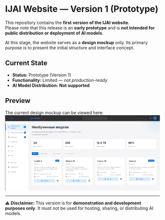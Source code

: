 # IJAI Website — Version 1 (Prototype)

This repository contains the **first version of the IJAI website**.  
Please note that this release is an **early prototype** and is **not intended for public distribution or deployment of AI models**.  

At this stage, the website serves as a **design mockup** only. Its primary purpose is to present the initial structure and interface concept.  

## Current State

- **Status:** Prototype (Version 1)  
- **Functionality:** Limited — *not production-ready*  
- **AI Model Distribution:** **Not supported**  

## Preview

The current design mockup can be viewed here:  
![Website Mockup](https://raw.githubusercontent.com/IbrokhimN/IJAI/refs/heads/main/site/photo.png)

---

⚠️ **Disclaimer:** This version is for **demonstration and development purposes only**. It must not be used for hosting, sharing, or distributing AI models.
